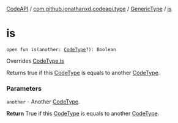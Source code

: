 [CodeAPI](../../index.md) / [com.github.jonathanxd.codeapi.type](../index.md) / [GenericType](index.md) / [is](.)

# is

`open fun is(another: `[`CodeType`](../-code-type/index.md)`?): Boolean`

Overrides [CodeType.is](../-code-type/is.md)

Returns true if this [CodeType](../-code-type/index.md) is equals to another [CodeType](../-code-type/index.md).

### Parameters

`another` - Another [CodeType](../-code-type/index.md).

**Return**
True if this [CodeType](../-code-type/index.md) is equals to another [CodeType](../-code-type/index.md).

